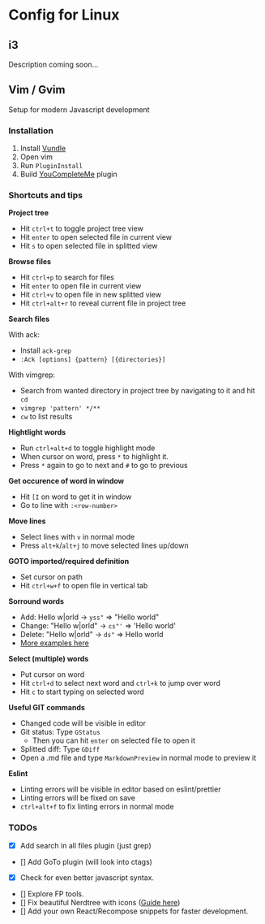 # Config for Linux

## i3
Description coming soon...

## Vim / Gvim
Setup for modern Javascript development

### Installation
1. Install [Vundle](https://github.com/VundleVim/Vundle.vim)
2. Open vim
3. Run `PluginInstall`
4. Build [YouCompleteMe](https://github.com/Valloric/YouCompleteMe) plugin

### Shortcuts and tips

__Project tree__
- Hit `ctrl+t` to toggle project tree view
- Hit `enter` to open selected file in current view
- Hit `s` to open selected file in splitted view

__Browse files__
- Hit `ctrl+p` to search for files
- Hit `enter` to open file in current view
- Hit `ctrl+v` to open file in new splitted view
- Hit `ctrl+alt+r` to reveal current file in project tree

__Search files__

With ack:
- Install `ack-grep`
- `:Ack [options] {pattern} [{directories}]`

With vimgrep:
- Search from wanted directory in project tree by navigating to it and hit `cd`
- `vimgrep 'pattern' */**`
- `cw` to list results

__Hightlight words__
- Run `ctrl+alt+d` to toggle highlight mode
- When cursor on word, press `*` to highlight it.
- Press `*` again to go to next and `#` to go to previous

__Get occurence of word in window__
- Hit `[I` on word to get it in window
- Go to line with `:<row-number>`

__Move lines__
- Select lines with `v` in normal mode
- Press `alt+k`/`alt+j` to move selected lines up/down 

__GOTO imported/required definition__
- Set cursor on path
- Hit `ctrl+w+f` to open file in vertical tab

__Sorround words__
- Add: Hello w|orld -> `yss"` => "Hello world"
- Change: "Hello w|orld" -> `cs"'` => 'Hello world'
- Delete: "Hello w|orld" -> `ds"` => Hello world
- [More examples here](http://www.catonmat.net/blog/vim-plugins-surround-vim/)

__Select (multiple) words__
- Put cursor on word
- Hit `ctrl+d` to select next word and `ctrl+k` to jump over word
- Hit `c` to start typing on selected word

__Useful GIT commands__
- Changed code will be visible in editor
- Git status: Type `GStatus`
  - Then you can hit `enter` on selected file to open it
- Splitted diff: Type `GDiff`
- Open a .md file and type `MarkdownPreview` in normal mode to preview it 

__Eslint__
- Linting errors will be visible in editor based on eslint/prettier
- Linting errors will be fixed on save
- `ctrl+alt+f` to fix linting errors in normal mode

### TODOs
- [x] Add search in all files plugin (just grep)
- [] Add GoTo plugin (will look into ctags)
- [x] Check for even better javascript syntax.
- [] Explore FP tools.
- [] Fix beautiful Nerdtree with icons ([Guide here](https://github.com/ryanoasis/vim-devicons))
- [] Add your own React/Recompose snippets for faster development.
